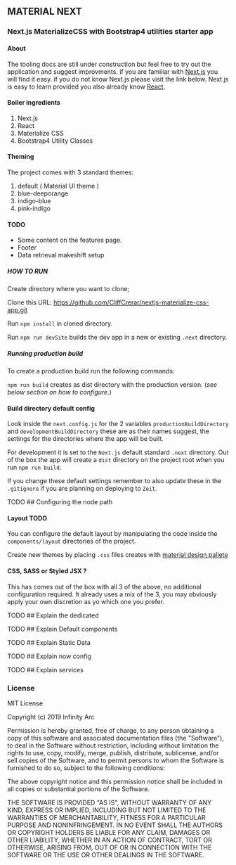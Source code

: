 ## MATERIAL NEXT   

### Next.js MaterializeCSS with Bootstrap4 utilities starter app

#### About

The tooling docs are still under construction but feel free to try out the application and suggest improvments.
if you are familiar with [Next.js](http://.nextjs.org) you will find it easy. if you do not know Next.js please visit the link below. Next.js is easy to learn provided you also already know [React](https://reactjs.org/).

#### Boiler ingredients

1. Next.js
2. React
3. Materialize CSS
4. Bootstrap4 Utility Classes

#### Theming

The project comes with 3 standard themes:
1. default ( Material UI theme )
1. blue-deeporange
2. indigo-blue
3. pink-indigo

#### TODO

* Some content on the features page.
* Footer
* Data retrieval makeshift setup

##### HOW TO RUN

Create directory where you want to clone;

Clone this URL: https://github.com/CliffCrerar/nextjs-materialize-css-app.git

Run `npm install` in cloned directory.

Run `npm run devSite` builds the dev app in a new or existing `.next` directory.

##### Running production build

To create a production build run the following commands:

`npm run build` creates as dist directory with the production version. (_see below section on how to configure._)

#### Build directory default config

Look inside the `next.config.js` for the 2 variables `productionBuildDirectory` and `developmentBuildDirectory` these are as their names suggest, the settings for the directories where the app will be built. 

For development it is set to the `Next.js` default standard `.next` directory. Out of the box the app will create a `dist` directory on the project root when you run `npm run build`. 

If you change these default settings remember to also update these in the `.gitignore` if you are planning on deploying to `Zeit`.

TODO ## Configuring the node path

#### Layout TODO

You can configure the default layout by manipulating the code inside the `components/layout` directories of the project.

Create new themes by placing `.css` files creates with [material design pallete](https://www.materialpalette.com/) 

#### CSS, SASS or Styled JSX ?

This has comes out of the box with all 3 of the above, no additional configuration required. It already uses a mix of the 3, you may obviously apply your own discretion as yo which one you prefer.

TODO ## Explain the dedicated 

TODO ## Explain Default components

TODO ## Explain Static Data

TODO ## Explain now config

TODO ## Explain services


### License 

MIT License

Copyright (c) 2019 Infinity Arc

Permission is hereby granted, free of charge, to any person obtaining a copy
of this software and associated documentation files (the "Software"), to deal
in the Software without restriction, including without limitation the rights
to use, copy, modify, merge, publish, distribute, sublicense, and/or sell
copies of the Software, and to permit persons to whom the Software is
furnished to do so, subject to the following conditions:

The above copyright notice and this permission notice shall be included in all
copies or substantial portions of the Software.

THE SOFTWARE IS PROVIDED "AS IS", WITHOUT WARRANTY OF ANY KIND, EXPRESS OR
IMPLIED, INCLUDING BUT NOT LIMITED TO THE WARRANTIES OF MERCHANTABILITY,
FITNESS FOR A PARTICULAR PURPOSE AND NONINFRINGEMENT. IN NO EVENT SHALL THE
AUTHORS OR COPYRIGHT HOLDERS BE LIABLE FOR ANY CLAIM, DAMAGES OR OTHER
LIABILITY, WHETHER IN AN ACTION OF CONTRACT, TORT OR OTHERWISE, ARISING FROM,
OUT OF OR IN CONNECTION WITH THE SOFTWARE OR THE USE OR OTHER DEALINGS IN THE
SOFTWARE.
